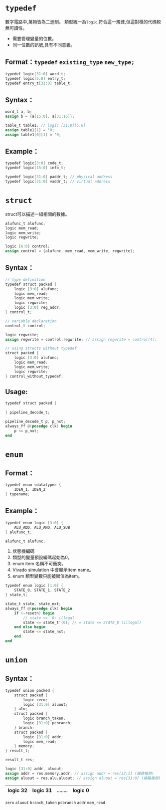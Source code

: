 # `typedef`

數字電路中,萬物皆為二進制。
類型統一為`logic`,符合這一規律,但這對樣的代碼較無可讀性。

* 需要管理變量的位數。
* 同一位數的訊號,具有不同意義。

## Format：`typedef` `existing_type` `new_type;`

```verilog
typedef logic[31:0] word_t;
typedef logic[5:0] entry_t;
typedef entry_t[31:0] table_t;
```

## Syntax：

```verilog
word_t a, b;
assign b = {a[15:0], a[31:16]};

table_t table1; // logic [31:0][5:0]
assign table1[1] = '0;
assign table1[0][1] = '0;
```

## Example：

```verilog
typedef logic[3:0] code_t;
typedef logic[15:0] info_t;

typedef logic[31:0] paddr_t; // physical address
typedef logic[31:0] vaddr_t; // virtual address
```



# `struct`
struct可以描述一組相關的數據。
```verilog
alufunc_t alufunc;
logic mem_read;
logic mem_write;
logic regwrite;

logic [6:0] control;
assign control = {alufunc, mem_read, mem_write, regwrite};
```

## Syntax：

```verilog
// type definition
typedef struct packed {
    logic [3:0] alufunc;
    logic mem_read;
    logic mem_write;
    logic regwrite;
    logic [3:0] reg_addr;
} control_t;

// variable declaration
control_t control;

logic regwrite;
assign regwrite = control.regwrite; // assign regwrite = control[4];

// using structs without typedef
struct packed {
    logic [3:0] alufunc;
    logic mem_read;
    logic mem_write;
    logic regwrite;
} control_without_typedef;
```

## Usage:

```verilog
typedef struct packed {
    
} pipeline_decode_t;

pipeline_decode_t p, p_nxt;
always_ff @(posedge clk) begin
    p <= p_nxt;
end
```



# `enum`

## Format：

```verilog
typedef enum <datatype> {
    IDEN_1, IDEN_2
} typename;
```

## Example：

```verilog
typedef enum logic [3:0] {
    ALU_ADD, ALU_AND, ALU_SUB
} alufunc_t;

alufunc_t alufunc;
```

1. 狀態機編碼
2. 類型的變量預設編碼起始為0。
3. enum item 名稱不可衝突。
4. Vivado simulation 中會顯示item name。
5. enum 類型變數只能被賦值為item。

```verilog
typedef enum logic [1:0] {
    STATE_0, STATE_1, STATE_2
} state_t;

state_t state, state_nxt;
always_ff @(posedge clk) begin
    if (~resetn) begin
        // state <= '0; illegal
        state <= state_t'(0); // = state <= STATE_0 (illegal)
    end else begin
        state <= state_nxt;
    end
end
```

# `union`

## Syntax：

```verilog
typedef union packed {
    struct packed {
        logic zero;
        logic [31:0] aluout;
    } alu;
    struct packed {
        logic branch_taken;
        logic [31:0] pcbranch;
    } branch;
    struct packed {
        logic [31:0] addr;
        logic mem_read;
    } memory;
} result_t;

result_t res;

logic [31:0] addr, aluout;
assign addr = res.memory.addr; // assign addr = res[32:1] (線路複用)
assign aluout = res.alu.aluout; // assign aluout = res[31:0] (線路複用)
```
| logic 32 | logic 31 | ........ | logic 0 |
|--------- |--------- |----------| --------|
   `zero`               `aluout`
   `branch_taken`       `pcbranch`
   `addr`               `mem_read`
